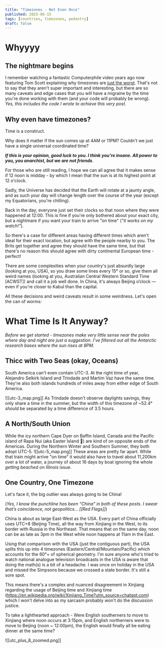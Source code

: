 ```yaml
---
title: "Timezones - Not Even Once"
published: 2025-06-15
tags: [countries, timezones, pedantry]
draft: false 
---
```


# Whyyyy
## The nightmare begins
I remember watching a fantastic Computerphile video years ago now featuring Tom Scott explaining why timezones are [just the worst](https://www.youtube.com/watch?v=-5wpm-gesOY). That's not to say that they aren't super important and interesting, but there are so many caveats and edge cases that you will have a migraine by the time you're done working with them (and your code will probably be wrong).
*Yes, this includes the code I wrote to achieve this very post.*

## Why even have timezones?
Time is a construct. 

Why does it matter if the sun comes up at 4AM or 11PM? Couldn't we just have a single universal coordinated time?

***If this is your opinion, good luck to you. I think you're insane. All power to you, you anarchist, but we are not friends***.

For those who are still reading, I hope we can all agree that it makes sense if 12 noon is midday - by which I mean that the sun is at its highest point at 12 o'clock.

Sadly, the Universe has decided that the Earth will rotate at a jaunty angle, and as such your day will change length over the course of the year (except my Equatorians, you're chilling).

Back in the day, everyone just set their clocks so that noon where they were happened at 12:00. This is fine if you're only bothered about your exact city, but a nightmare if you want your train to arrive "on time" (*"it works on my watch!"*).

So there's a case for different areas having different times which aren't ideal for their exact location, but agree with the people nearby to you. The Brits get together and agree they should have the same time, but that there's no reason this should agree with dirty continental European time - perfect!

There are some complexities when your country's just absurdly large (looking at you, USA), so you draw some lines every 15° or so, give them all weird names (looking at you, Australian Central Western Standard Time [ACWST]) and call it a job well done. In China, it's always Beijing o’clock — even if you're closer to Kabul than the capital.

All these decisions and weird caveats result in some weirdness. Let's open the can of worms:

# What Time Is It Anyway?

*Before we get started - timezones make very little sense near the poles where day and night are just a suggestion. I've filtered out all the Antarctic research bases where the sun rises at 8PM.*

## Thicc with Two Seas (okay, Oceans)

South America can't even contain UTC-3. At the right time of year, Alejandro Selkirk Island and Trindade and Martim Vaz have the same time. They're also both islands hundreds of miles away from either edge of South America. 

![[utc-3_map.png]]
As Trindade doesn't observe daylights savings, they only share a time in the summer, but the width of this timezone of ~52.4° *should* be separated by a time difference of 3.5 hours. 

## A North/South Union

While the icy northern Cape Dyer on Baffin Island, Canada and the Pacific island of Rapa Nui (aka Easter Island 🗿) are kind of on opposite ends of the Americas. During the Northern Winter and Southern Summer, they both adopt UTC-5.
![[utc-5_map.png]]
These areas are pretty far apart. While that train might arrive "on time" it would also have to travel about 11,200km over a lot of water, a journey of about 16 days by boat ignoring the whole *getting beached on Illinois* issue.

## One Country, One Timezone
Let's face it, the big outlier was always going to be China!

(_Yes, I know the punchline has been “China” in both of these posts. I swear that’s coincidence, not geopolitics... [[Red Flags]]_)

China is about as large East-West as the USA. Every part of China officially uses UTC+8 (Beijing Time), all the way from Xinjiang in the West, to its border with Russia in the Northeast. That means that on the same day, noon can be as late as 3pm in the West while noon happens at 11am in the East.

Using that comparison with the USA (just the contiguous part), the USA splits this up into 4 timezones (Eastern/Central/Mountain/Pacific) which accounts for the 60°+ of spherical geometry. I'm sure anyone who's tried to watch national analogue television broadcasts in the USA is aware that doing the math(s) is a bit of a headache. I was once on holiday in the USA and missed the Simpsons because we crossed a state border. It's still a sore spot.

This means there's a complex and nuanced disagreement in Xinjiang regarding the usage of Beijing time and Xinjiang time (https://en.wikipedia.org/wiki/Xinjiang_Time?utm_source=chatgpt.com) which I won't delve into as my sarcasm probably won't do the discussion justice.

To take a lighthearted approach - Were English southerners to move to Xinjiang where noon occurs at 3:15pm, and English northerners were to move to Beijing (noon ~ 12:00pm), the English would finally all be eating dinner at the same time?

![[utc_plus_8_zoomed.png]]
